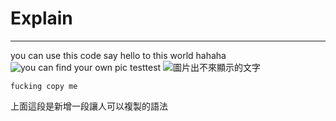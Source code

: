 # Explain
---
you can use this code say hello to this world
hahaha![you can find your own pic](https://images.unsplash.com/photo-1529778873920-4da4926a72c2?w=600&auto=format&fit=crop&q=60&ixlib=rb-4.0.3&ixid=M3wxMjA3fDB8MHxzZWFyY2h8Mnx8Y3V0ZSUyMGNhdHxlbnwwfHwwfHx8MA%3D%3D)
testtest
![圖片出不來顯示的文字](圖片連結)

```
fucking copy me
```
上面這段是新增一段讓人可以複製的語法
